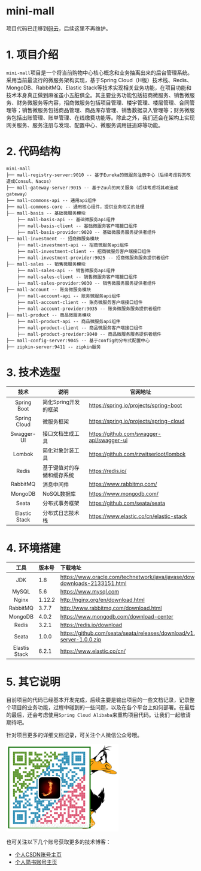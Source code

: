 # mini-mall

项目代码已迁移到[码云](https://gitee.com/anbang713/mini-mall)，后续这里不再维护。

# 1. 项目介绍

`mini-mall`项目是一个将当前购物中心核心概念和业务抽离出来的后台管理系统。采用当前最流行的微服务架构实现，基于Spring Cloud（H版）技术栈、Redis、MongoDB、RabbitMQ、Elastic Stack等技术实现相关业务功能，在项目功能和技术本身真正做到麻雀虽小五脏俱全。其主要业务功能包括招商微服务、销售微服务、财务微服务等内容，招商微服务包括项目管理、楼宇管理、楼层管理、合同管理等；销售微服务包括商品管理、商品库存管理、销售数据录入管理等；财务微服务包括出账管理、账单管理、在线缴费功能等。除此之外，我们还会在架构上实现网关服务、服务注册与发现、配置中心、微服务调用链追踪等功能。

# 2. 代码结构

```
mini-mall
├── mall-registry-server:9010 -- 基于Eureka的微服务注册中心（后续考虑将其改造成Consul、Nacos）
├── mall-gateway-server:9015 -- 基于Zuul的网关服务（后续考虑将其改造成gateway）
├── mall-commons-api -- 通用api组件
├── mall-commons-core -- 通用核心组件，提供业务相关的处理
├── mall-basis -- 基础微服务模块
	├── mall-basis-api -- 基础微服务api组件
	├── mall-basis-client -- 基础微服务客户端接口组件
	├── mall-basis-provider:9020 -- 基础微服务服务提供者组件
├── mall-investment -- 招商微服务模块
	├── mall-investment-api -- 招商微服务api组件
	├── mall-investment-client -- 招商微服务客户端接口组件
	├── mall-investment-provider:9025 -- 招商微服务服务提供者组件
├── mall-sales -- 销售微服务模块
	├── mall-sales-api -- 销售微服务api组件
	├── mall-sales-client -- 销售微服务客户端接口组件
	├── mall-sales-provider:9030 -- 销售微服务服务提供者组件
├── mall-account -- 账务微服务模块
	├── mall-account-api -- 账务微服务api组件
	├── mall-account-client -- 账务微服务客户端接口组件
	├── mall-account-provider:9035 -- 账务微服务服务提供者组件
├── mall-product -- 商品微服务模块
	├── mall-product-api -- 商品微服务api组件
	├── mall-product-client -- 商品微服务客户端接口组件
	├── mall-product-provider:9040 -- 商品微服务服务提供者组件
├── mall-config-server:9045 -- 基于config的分布式配置中心
├── zipkin-server:9411 -- zipkin服务
```

# 3. 技术选型

|     技术      | 说明                       | 官网地址                                  |
| :-----------: | -------------------------- | ----------------------------------------- |
|  Spring Boot  | 简化Spring开发的框架       | https://spring.io/projects/spring-boot    |
| Spring Cloud  | 微服务框架                 | https://spring.io/projects/spring-cloud   |
|  Swagger-UI   | 接口文档生成工具           | https://github.com/swagger-api/swagger-ui |
|    Lombok     | 简化对象封装工具           | https://github.com/rzwitserloot/lombok    |
|     Redis     | 基于键值对的存储和缓存系统 | https://redis.io/                         |
|   RabbitMQ    | 消息中间件                 | https://www.rabbitmq.com/                 |
|    MongoDB    | NoSQL数据库                | https://www.mongodb.com/                  |
|     Seata     | 分布式事务框架             | https://github.com/seata/seata            |
| Elastic Stack | 分布式日志技术栈           | https://www.elastic.co/cn/elastic-stack   |

# 4. 环境搭建

|     工具      | 版本号 | 下载地址                                                     |
| :-----------: | :----- | :----------------------------------------------------------- |
|      JDK      | 1.8    | https://www.oracle.com/technetwork/java/javase/downloads/jdk8-downloads-2133151.html |
|     MySQL     | 5.6    | https://www.mysql.com                                        |
|     Nginx     | 1.12.2 | http://nginx.org/en/download.html                            |
|   RabbitMQ    | 3.7.7  | http://www.rabbitmq.com/download.html                        |
|    MongoDB    | 4.0.2  | https://www.mongodb.com/download-center                      |
|     Redis     | 3.2.1  | https://redis.io/download                                    |
|     Seata     | 1.0.0  | https://github.com/seata/seata/releases/download/v1.0.0/seata-server-1.0.0.zip |
| Elastis Stack | 6.2.1  | https://www.elastic.co/cn/                                   |

# 5. 其它说明

目前项目的代码已经基本开发完成，后续主要是输出项目的一些文档记录，记录整个项目的业务功能，过程中碰到的一些问题，以及在各个平台上如何部署。在最后的最后，还会考虑使用`Spring Cloud Alibaba`来重构项目代码。让我们一起敬请期待吧。

针对项目更多的详细文档记录，可关注个人微信公众号哦。

![个人公众号](./个人公众号.png)

也可关注以下几个账号获取更多的技术博客：

* [个人CSDN账号主页](https://blog.csdn.net/Anbang713)
* [个人简书账号主页](https://www.jianshu.com/u/c4953128f9e9)

